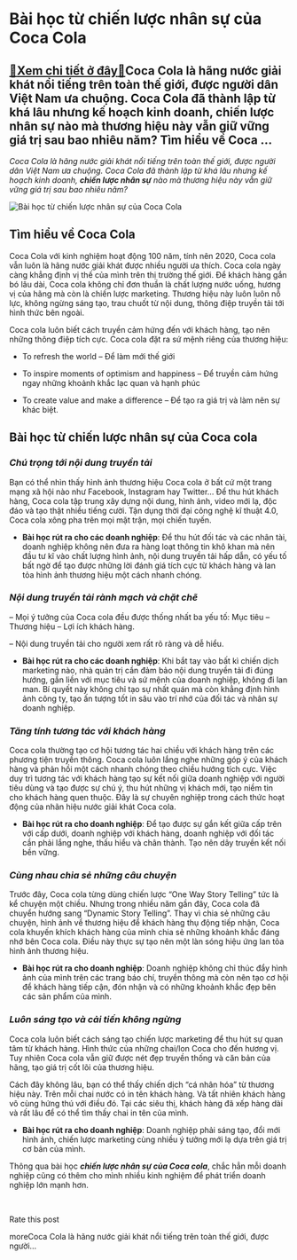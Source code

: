 Bài học từ chiến lược nhân sự của Coca Cola
===========================================

[:gift:Xem chi tiết ở đây:gift:](https://hddtvn.com/bai-hoc-tu-chien-luoc-nhan-su-cua-coca-cola/)Coca Cola là hãng nước giải khát nổi tiếng trên toàn thế giới, được người dân Việt Nam ưa chuộng. Coca Cola đã thành lập từ khá lâu nhưng kế hoạch kinh doanh, chiến lược nhân sự nào mà thương hiệu này vẫn giữ vững giá trị sau bao nhiêu năm? Tìm hiểu về Coca …
-------------------------------------------------------------------------------------------------------------------------------------------------------------------------------------------------------------------------------------------------------------------

*Coca Cola là hãng nước giải khát nổi tiếng trên toàn thế giới, được người dân Việt Nam ưa chuộng. Coca Cola đã thành lập từ khá lâu nhưng kế hoạch kinh doanh,* ***chiến lược nhân sự*** *nào mà thương hiệu này vẫn giữ vững giá trị sau bao nhiêu năm?*


![Bài học từ chiến lược nhân sự của Coca Cola](https://hddtvn.com/wp-content/uploads/2021/01/coca-cola-sits-down-for-stake-talks-over-coffee-with-ccd-e1596793950781.jpg)


Tìm hiểu về Coca Cola
---------------------


Coca Cola với kinh nghiệm hoạt động 100 năm, tính nên 2020, Coca cola vẫn luôn là hãng nước giải khát được nhiều người ưa thích. Coca cola ngày càng khẳng định vị thế của mình trên thị trường thế giới. Để khách hàng gắn bó lâu dài, Coca cola không chỉ đơn thuần là chất lượng nước uống, hương vị của hãng mà còn là chiến lược marketing. Thương hiệu này luôn luôn nỗ lực, không ngừng sáng tạo, trau chuốt từ nội dung, thông điệp truyền tải tới hình thức bên ngoài.


Coca cola luôn biết cách truyền cảm hứng đến với khách hàng, tạo nên những thông điệp tích cực. Coca cola đặt ra sứ mệnh riêng của thương hiệu:




* To refresh the world – Để làm mới thế giới

* To inspire moments of optimism and happiness – Để truyền cảm hứng ngay những khoảnh khắc lạc quan và hạnh phúc

* To create value and make a difference – Để tạo ra giá trị và làm nên sự khác biệt.



Bài học từ chiến lược nhân sự của Coca cola
-------------------------------------------


### ***Chú trọng tới nội dung truyền tải***


Bạn có thể nhìn thấy hình ảnh thương hiệu Coca cola ở bất cứ một trang mạng xã hội nào như Facebook, Instagram hay Twitter… Để thu hút khách hàng, Coca cola tập trung xây dựng nội dung, hình ảnh, video mới lạ, độc đáo và tạo thật nhiều tiếng cười. Tận dụng thời đại công nghệ kĩ thuật 4.0, Coca cola xông pha trên mọi mặt trận, mọi chiến tuyến.




* **Bài học rút ra cho các doanh nghiệp**: Để thu hút đối tác và các nhân tài, doanh nghiệp không nên đưa ra hàng loạt thông tin khô khan mà nên đầu tư kĩ vào chất lượng hình ảnh, nội dung truyền tải hấp dẫn, có yếu tố bất ngờ để tạo được những lời đánh giá tích cực từ khách hàng và lan tỏa hình ảnh thương hiệu một cách nhanh chóng.



### ***Nội dung truyền tải rành mạch và chặt chẽ***


– Mọi ý tưởng của Coca cola đều được thống nhất ba yếu tố: Mục tiêu – Thương hiệu – Lợi ích khách hàng.


– Nội dung truyền tải cho người xem rất rõ ràng và dễ hiểu.




* **Bài học rút ra cho các doanh nghiệp**: Khi bắt tay vào bất kì chiến dịch marketing nào, nhà quản trị cần đảm bảo nội dung truyền tải đi đúng hướng, gắn liền với mục tiêu và sứ mệnh của doanh nghiệp, không đi lan man. Bí quyết này không chỉ tạo sự nhất quán mà còn khẳng định hình ảnh công ty, tạo ấn tượng tốt in sâu vào trí nhớ của đối tác và nhân sự doanh nghiệp.



### ***Tăng tính tương tác với khách hàng***


Coca cola thường tạo cơ hội tương tác hai chiều với khách hàng trên các phương tiện truyền thông. Coca cola luôn lắng nghe những góp ý của khách hàng và phản hồi một cách nhanh chóng theo chiều hướng tích cực. Việc duy trì tương tác với khách hàng tạo sự kết nối giữa doanh nghiệp với người tiêu dùng và tạo được sự chú ý, thu hút những vị khách mới, tạo niềm tin cho khách hàng quen thuộc. Đây là sự chuyên nghiệp trong cách thức hoạt động của nhãn hiệu nước giải khát Coca cola.




* **Bài học rút ra cho doanh nghiệp**: Để tạo được sự gắn kết giữa cấp trên với cấp dưới, doanh nghiệp với khách hàng, doanh nghiệp với đối tác cần phải lắng nghe, thấu hiểu và chân thành. Tạo nên dây truyền kết nối bền vững.



### ***Cùng nhau chia sẻ những câu chuyện***


Trước đây, Coca cola từng dùng chiến lược “One Way Story Telling” tức là kể chuyện một chiều. Nhưng trong nhiều năm gần đây, Coca cola đã chuyển hướng sang “Dynamic Story Telling”. Thay vì chia sẻ những câu chuyện, hình ảnh về thương hiệu để khách hàng thụ động tiếp nhận, Coca cola khuyến khích khách hàng của mình chia sẻ những khoảnh khắc đáng nhớ bên Coca cola. Điều này thực sự tạo nên một làn sóng hiệu ứng lan tỏa hình ảnh thương hiệu.




* **Bài học rút ra cho doanh nghiệp**: Doanh nghiệp không chỉ thúc đẩy hình ảnh của mình trên các trang báo chí, truyền thông mà còn nên tạo cơ hội để khách hàng tiếp cận, đón nhận và có những khoảnh khắc đẹp bên các sản phẩm của mình.



### ***Luôn sáng tạo và cải tiến không ngừng***


Coca cola luôn biết cách sáng tạo chiến lược marketing để thu hút sự quan tâm từ khách hàng. Hình thức của những chai/lon Coca cho đến hương vị. Tuy nhiên Coca cola vẫn giữ được nét đẹp truyền thống và căn bản của hãng, tạo giá trị cốt lõi của thương hiệu.


Cách đây không lâu, bạn có thể thấy chiến dịch “cá nhân hóa” từ thương hiệu này. Trên mỗi chai nước có in tên khách hàng. Và tất nhiên khách hàng vô cùng hứng thú với điều đó. Tại các siêu thị, khách hàng đã xếp hàng dài và rất lâu để có thể tìm thấy chai in tên của mình.




* **Bài học rút ra cho doanh nghiệp**: Doanh nghiệp phải sáng tạo, đổi mới hình ảnh, chiến lược marketing cùng nhiều ý tưởng mới lạ dựa trên giá trị cơ bản của mình.



Thông qua bài học ***chiến lược nhân sự của Coca cola***, chắc hẳn mỗi doanh nghiệp cũng có thêm cho mình nhiều kinh nghiệm để phát triển doanh nghiệp lớn mạnh hơn.


 








































Rate this post


moreCoca Cola là hãng nước giải khát nổi tiếng trên toàn thế giới, được người…

